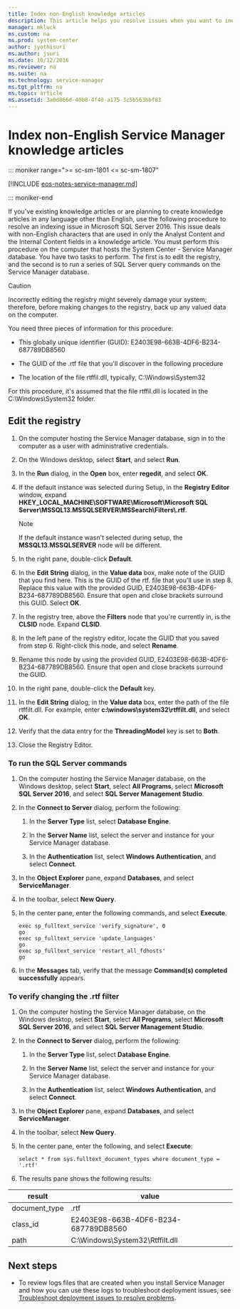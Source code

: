 ```yaml
---
title: Index non-English knowledge articles
description: This article helps you resolve issues when you want to index non-English knowledge articles.
manager: mkluck
ms.custom: na
ms.prod: system-center
author: jyothisuri
ms.author: jsuri
ms.date: 10/12/2016
ms.reviewer: na
ms.suite: na
ms.technology: service-manager
ms.tgt_pltfrm: na
ms.topic: article
ms.assetid: 3a0d866d-40b8-4f40-a175-3c5b563bbf83
---
```


# Index non-English Service Manager knowledge articles

::: moniker range=">= sc-sm-1801 <= sc-sm-1807"

[!INCLUDE [eos-notes-service-manager.md](../includes/eos-notes-service-manager.md)]

::: moniker-end

If you've existing knowledge articles or are planning to create knowledge articles in any language other than English, use the following procedure to resolve an indexing issue in Microsoft SQL&nbsp;Server&nbsp;2016. This issue deals with non\-English characters that are used in only the Analyst Content and the Internal Content fields in a knowledge article. You must perform this procedure on the computer that hosts the System Center - Service Manager database. You have two tasks to perform. The first is to edit the registry, and the second is to run a series of SQL&nbsp;Server query commands on the Service Manager database.  

> [!CAUTION]  
>  Incorrectly editing the registry might severely damage your system; therefore, before making changes to the registry, back up any valued data on the computer.  

 You need three pieces of information for this procedure:  

- This globally unique identifier \(GUID\): E2403E98\-663B\-4DF6\-B234\-687789DB8560  

- The GUID of the .rtf file that you'll discover in the following procedure  

- The location of the file rtffil.dll, typically, C:\\Windows\\System32  

For this procedure, it's assumed that the file rtffil.dll is located in the C:\\Windows\\System32 folder.  

## Edit the registry  

1.  On the computer hosting the Service Manager database, sign in to the computer as a user with administrative credentials.  

2.  On the Windows desktop, select **Start**, and select **Run**.  

3.  In the **Run** dialog, in the **Open** box, enter **regedit**, and select **OK**.  

4.  If the default instance was selected during Setup, in the **Registry Editor** window, expand **HKEY\_LOCAL\_MACHINE\\SOFTWARE\\Microsoft\\Microsoft SQL Server\\MSSQL13.MSSQLSERVER\\MSSearch\\Filters\\.rtf**.  

    > [!NOTE]  
    >  If the default instance wasn't selected during setup, the **MSSQL13.MSSQLSERVER** node will be different.  

5.  In the right pane, double\-click **Default**.  

6.  In the **Edit String** dialog, in the **Value data** box, make note of the GUID that you find here. This is the GUID of the rtf. file that you'll use in step 8. Replace this value with the provided GUID, E2403E98\-663B\-4DF6\-B234\-687789DB8560. Ensure that open and close brackets surround this GUID. Select **OK**.  

7.  In the registry tree, above the **Filters** node that you're currently in, is the **CLSID** node. Expand **CLSID**.  

8.  In the left pane of the registry editor, locate the GUID that you saved from step 6. Right\-click this node, and select **Rename**.  

9. Rename this node by using the provided GUID, E2403E98\-663B\-4DF6\-B234\-687789DB8560. Ensure that open and close brackets surround the GUID.  

10. In the right pane, double\-click the **Default** key.  

11. In the **Edit String** dialog, in the **Value data** box, enter the path of the file rtffilt.dll. For example, enter **c:\\windows\\system32\\rtffilt.dll**, and select **OK**.  

12. Verify that the data entry for the **ThreadingModel** key is set to **Both**.  

13. Close the Registry Editor.  

### To run the SQL Server commands  

1.  On the computer hosting the Service Manager database, on the Windows desktop, select **Start**, select **All Programs**, select **Microsoft SQL&nbsp;Server&nbsp;2016**, and select **SQL Server Management Studio**.  

2.  In the **Connect to Server** dialog, perform the following:  

    1.  In the **Server Type** list, select **Database Engine**.  

    2.  In the **Server Name** list, select the server and instance for your Service Manager database.  

    3.  In the **Authentication** list, select **Windows Authentication**, and select **Connect**.  

3.  In the **Object Explorer** pane, expand **Databases**, and select **ServiceManager**.  

4.  In the toolbar, select **New Query**.  

5.  In the center pane, enter the following commands, and select **Execute**.  

    ```  
    exec sp_fulltext_service 'verify_signature', 0  
    go  
    exec sp_fulltext_service 'update_languages'  
    go  
    exec sp_fulltext_service 'restart_all_fdhosts'  
    go  

    ```  

6.  In the **Messages** tab, verify that the message **Command\(s\) completed successfully** appears.  

### To verify changing the .rtf filter  

1.  On the computer hosting the Service Manager database, on the Windows desktop, select **Start**, select **All Programs**, select **Microsoft SQL Server&nbsp;2016**, and select **SQL Server Management Studio**.  

2.  In the **Connect to Server** dialog, perform the following:  

    1.  In the **Server Type** list, select **Database Engine**.  

    2.  In the **Server Name** list, select the server and instance for your Service Manager database.  

    3.  In the **Authentication** list, select **Windows Authentication**, and select **Connect**.  

3.  In the **Object Explorer** pane, expand **Databases**, and select **ServiceManager**.  

4.  In the toolbar, select **New Query**.  

5.  In the center pane, enter the following, and select **Execute**:  

    ```  
    select * from sys.fulltext_document_types where document_type = '.rtf'  
    ```  

6.  The results pane shows the following results:  

| result | value |
|---|---|
|document\_type|.rtf|  
|class\_id|E2403E98\-663B\-4DF6\-B234\-687789DB8560|  
|path|C:\\Windows\\System32\\Rtffilt.dll|


## Next steps

- To review logs files that are created when you install Service Manager and how you can use these logs to troubleshoot deployment issues, see [Troubleshoot deployment issues to resolve problems](troubleshoot-deployment.md).
